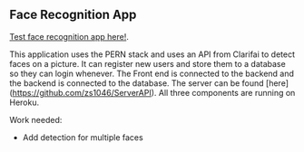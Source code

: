 ## Face Recognition App

[Test face recognition app here!](https://facial-recognition-frontend.herokuapp.com/).

This application uses the PERN stack and uses an API from Clarifai to detect faces on a picture. It can register new users and store them to a database so they can login whenever. The Front end is connected to the backend and the backend is connected to the database. The server can be found [here] (https://github.com/zs1046/ServerAPI). All three components are running on Heroku.

Work needed:
- Add detection for multiple faces

